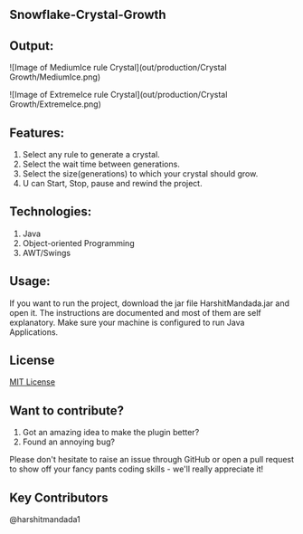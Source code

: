## Snowflake-Crystal-Growth

## Output: 
![Image of MediumIce rule Crystal](out/production/Crystal Growth/MediumIce.png)

![Image of ExtremeIce rule Crystal](out/production/Crystal Growth/ExtremeIce.png)

## Features:
1. Select any rule to generate a crystal.
2. Select the wait time between generations.
3. Select the size(generations) to which your crystal should grow.
4. U can Start, Stop, pause and rewind the project.

## Technologies:
1. Java
2. Object-oriented Programming
3. AWT/Swings

## Usage:
If you want to run the project, download the jar file HarshitMandada.jar and open it. 
The instructions are documented and most of them are self explanatory.
Make sure your machine is configured to run Java Applications.



## License
[MIT License](https://opensource.org/licenses/MIT)

## Want to contribute?

1. Got an amazing idea to make the plugin better?
2. Found an annoying bug?

Please don't hesitate to raise an issue through GitHub or open a pull request to show off your fancy pants coding skills - we'll really appreciate it!

## Key Contributors
@harshitmandada1
